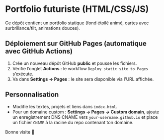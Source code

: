 # Portfolio futuriste (HTML/CSS/JS)

Ce dépôt contient un portfolio statique (fond étoilé animé, cartes avec surbrillance/tilt, animations douces).

## Déploiement sur GitHub Pages (automatique avec GitHub Actions)
1. Crée un nouveau dépôt GitHub **public** et pousse les fichiers.
2. Vérifie l’onglet **Actions** : le workflow `Deploy static site to Pages` s’exécute.
3. Va dans **Settings → Pages** : le site sera disponible via l’URL affichée.

## Personnalisation
- Modifie les textes, projets et liens dans `index.html`.
- Pour un domaine custom : **Settings → Pages → Custom domain**, ajoute un enregistrement DNS CNAME vers `your-username.github.io` et place un fichier `CNAME` à la racine du repo contenant ton domaine.

Bonne visite 🚀

